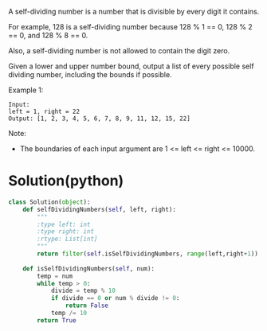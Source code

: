 A self-dividing number is a number that is divisible by every digit it contains.

For example, 128 is a self-dividing number because 128 % 1 == 0, 128 % 2 == 0, and 128 % 8 == 0.

Also, a self-dividing number is not allowed to contain the digit zero.

Given a lower and upper number bound, output a list of every possible self dividing number, including the bounds if possible.

Example 1:
```
Input: 
left = 1, right = 22
Output: [1, 2, 3, 4, 5, 6, 7, 8, 9, 11, 12, 15, 22]
```
Note:
* The boundaries of each input argument are 1 <= left <= right <= 10000.

# Solution(python)
```python
class Solution(object):
    def selfDividingNumbers(self, left, right):
        """
        :type left: int
        :type right: int
        :rtype: List[int]
        """
        return filter(self.isSelfDividingNumbers, range(left,right+1))
    
    def isSelfDividingNumbers(self, num):
        temp = num
        while temp > 0:
            divide = temp % 10
            if divide == 0 or num % divide != 0:
                return False
            temp /= 10
        return True
```
